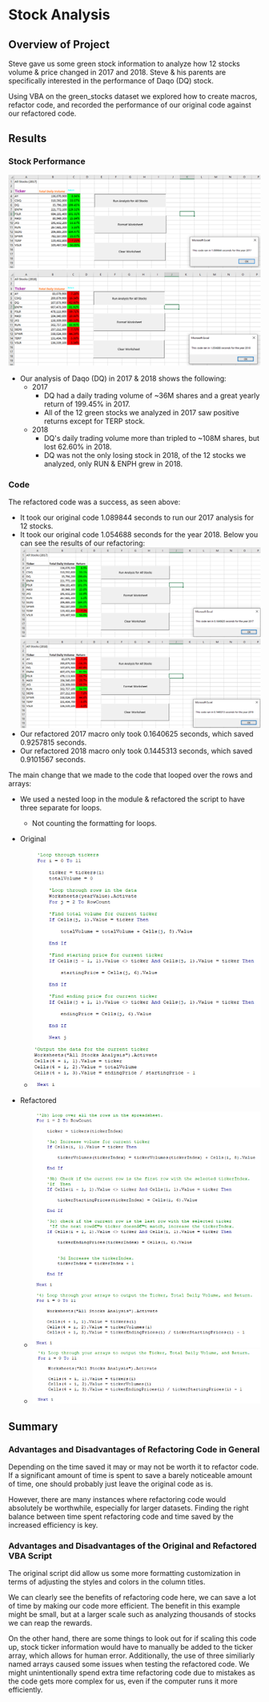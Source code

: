 # Stock Analysis

## Overview of Project
Steve gave us some green stock information to analyze how 12 stocks volume & price changed in 2017 and 2018. Steve & his parents are specifically interested in the performance of Daqo (DQ) stock.

Using VBA on the green_stocks dataset we explored how to create macros, refactor code, and recorded the performance of our original code against our refactored code. 


## Results
### Stock Performance
![Module 2017](Resources/Module_2017_Analysis.png)
![Module 2018](Resources/Module_2018_Analysis.png)
- Our analysis of Daqo (DQ) in 2017 & 2018 shows the following:
  - 2017
    - DQ had a daily trading volume of ~36M shares and a great yearly return of 199.45% in 2017.
    - All of the 12 green stocks we analyzed in 2017 saw positive returns except for TERP stock.
  - 2018
    - DQ's daily trading volume more than tripled to ~108M shares, but lost 62.60% in 2018. 
    - DQ was not the only losing stock in 2018, of the 12 stocks we analyzed, only RUN & ENPH grew in 2018. 
### Code
The refactored code was a success, as seen above:
- It took our original code 1.089844 seconds to run our 2017 analysis for 12 stocks.
- It took our original code 1.054688 seconds for the year 2018.
Below you can see the results of our refactoring:
![Challenge 2017](Resources/VBA_Challenge_2017.png)
![Challenge 2018](Resources/VBA_Challenge_2018.png)
- Our refactored 2017 macro only took 0.1640625 seconds, which saved 0.9257815 seconds.
- Our refactored 2018 macro only took 0.1445313 seconds, which saved 0.9101567 seconds.

The main change that we made to the code that looped over the rows and arrays:
- We used a nested loop in the module & refactored the script to have three separate for loops.
  - Not counting the formatting for loops.

- Original
  - ![Original](Resources/Original_Script.png)

- Refactored
  - ![Refactored](Resources/Refactored_Script.png)
  - ![Refactored_2](Resources/Refactored_Script_2.png)

## Summary
### Advantages and Disadvantages of Refactoring Code in General
Depending on the time saved it may or may not be worth it to refactor code. If a significant amount of time is spent to save a barely noticeable amount of time, one should probably just leave the original code as is. 

However, there are many instances where refactoring code would absolutely be worthwhile, especially for larger datasets. Finding the right balance between time spent refactoring code and time saved by the increased efficiency is key.

### Advantages and Disadvantages of the Original and Refactored VBA Script
The original script did allow us some more formatting customization in terms of adjusting the styles and colors in the column titles.

We can clearly see the benefits of refactoring code here, we can save a lot of time by making our code more efficient. The benefit in this example might be small, but at a larger scale such as analyzing thousands of stocks we can reap the rewards. 

On the other hand, there are some things to look out for if scaling this code up, stock ticker information would have to manually be added to the ticker array, which allows for human error. Additionally, the use of three similiarly named arrays caused some issues when testing the refactored code. We might unintentionally spend extra time refactoring code due to mistakes as the code gets more complex for us, even if the computer runs it more efficiently.


